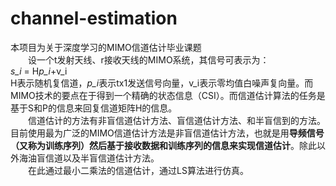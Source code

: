 # channel-estimation
本项目为关于深度学习的MIMO信道估计毕业课题    
&emsp;&emsp;设一个t发射天线、r接收天线的MIMO系统，其信号可表示为：    
*s_i* = H*p_i*+v_i    
H表示随机复信道，*p_i*表示tx1发送信号向量，v_i表示零均值白噪声复向量。而MIMO技术的要点在于得到一个精确的状态信息（CSI）。而信道估计算法的任务是基于S和P的信息来回复信道矩阵H的信息。    
&emsp;&emsp;信道估计的方法有非盲信道估计方法、盲信道估计方法、和半盲信到的方法。目前使用最为广泛的MIMO信道估计方法是非盲信道估计方法，也就是用**导频信号（又称为训练序列）然后基于接收数据和训练序列的信息来实现信道估计**。除此以外海油盲信道以及半盲信道估计方法。    
&emsp;&emsp;在此通过最小二乘法的信道估计，通过LS算法进行仿真。
